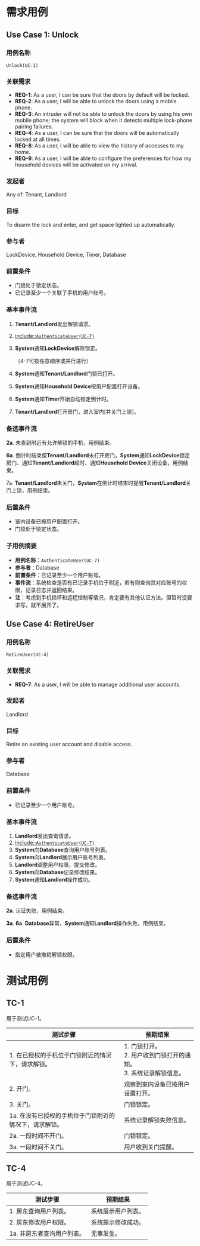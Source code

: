 # 需求用例

## Use Case 1: Unlock

### 用例名称

`Unlock(UC-1)`

### 关联需求

* **REQ-1**: As a user, I can be sure that the doors by default will be locked.
* **REQ-2**: As a user, I will be able to unlock the doors using a mobile phone.
* **REQ-3**: An intruder will not be able to unlock the doors by using his own mobile phone; the system will block when it detects multiple lock-phone pairing failures.
* **REQ-4**: As a user, I can be sure that the doors will be automatically locked at all times.
* **REQ-8**: As a user, I will be able to view the history of accesses to my home.
* **REQ-9**: As a user, I will be able to configure the preferences for how my household devices will be activated on my arrival.

### 发起者

Any of: Tenant, Landlord

### 目标

To disarm the lock and enter, and get space lighted up automatically.

### 参与者

LockDevice, Household Device, Timer, Database

### 前置条件

* 门锁处于锁定状态。
* 已记录至少一个关联了手机的用户账号。

### 基本事件流

1. **Tenant/Landlord**发出解锁请求。

2. <u>include::`AuthenticateUser(UC-7)`</u>

3. **System**通知**LockDevice**解除锁定。

   （4-7可按任意顺序或并行进行）

4. **System**通知**Tenant/Landlord**门锁已打开。

5. **System**通知**Household Device**按用户配置打开设备。

6. **System**通知**Timer**开始自动锁定倒计时。

7. **Tenant/Landlord**打开房门，进入室内[并关门上锁]。

### 备选事件流

**2a**. 未查到附近有允许解锁的手机，用例结束。

**6a**. 倒计时结束但**Tenant/Landlord**未打开房门，**System**通知**LockDevice**锁定房门、通知**Tenant/Landlord**超时、通知**Household Device**关闭设备，用例结束。

7a. **Tenant/Landlord**未关门，**System**在倒计时结束时提醒**Tenant/Landlord**关门上锁，用例结束。

### 后置条件

* 室内设备已按用户配置打开。
* 门锁处于锁定状态。

### 子用例摘要

* **用例名称**：`AuthenticateUser(UC-7)`
* **参与者**：Database
* **前置条件**：已记录至少一个用户账号。
* **事件流**：系统检查是否有已记录手机位于附近，若有则查询其对应账号的权限，记录日志并返回结果。
* **注**：考虑到手机损坏和远程控制等情况，肯定要有其他认证方法。但暂时没要求写，就不展开了。

## Use Case 4: RetireUser

### 用例名称

`RetireUser(UC-4)`

### 关联需求

* **REQ-7**: As a user, I will be able to manage additional user accounts.

### 发起者

Landlord

### 目标

Retire an existing user account and disable access.

### 参与者

Database

### 前置条件

* 已记录至少一个用户账号。

### 基本事件流

1. **Landlord**发出查询请求。
2. <u>include::`AuthenticateUser(UC-7)`</u>
3. **System**向**Database**查询用户账号列表。
4. **System**向**Landlord**展示用户账号列表。
5. **Landlord**调整用户权限，提交修改。
6. **System**向**Database**记录修改结果。
7. **System**通知**Landlord**操作成功。

### 备选事件流

**2a**. 认证失败，用例结束。

**3a**.  **6a**. **Database**异常，**System**通知**Landlord**操作失败，用例结束。

### 后置条件

* 指定用户被撤销解锁权限。

# 测试用例

## TC-1

用于测试UC-1。

| 测试步骤                                               | 预期结果                                                     |
| ------------------------------------------------------ | ------------------------------------------------------------ |
| 1. 在已授权的手机位于门锁附近的情况下，请求解锁。      | 1. 门锁打开。<br />2. 用户收到门锁打开的通知。<br />3. 系统记录解锁信息。 |
| 2. 开门。                                              | 观察到室内设备已按用户设置打开。                             |
| 3. 关门。                                              | 门锁锁定。                                                   |
| 1a. 在没有已授权的手机位于门锁附近的情况下，请求解锁。 | 系统记录解锁失败信息。                                       |
| 2a. 一段时间不开门。                                   | 门锁锁定。                                                   |
| 3a. 一段时间不关门。                                   | 用户收到关门提醒。                                           |

## TC-4

用于测试UC-4。

| 测试步骤                   | 预期结果           |
| -------------------------- | ------------------ |
| 1. 房东查询用户列表。      | 系统展示用户列表。 |
| 2. 房东修改用户权限。      | 系统提示修改成功。 |
| 1a. 非房东者查询用户列表。 | 无事发生。         |